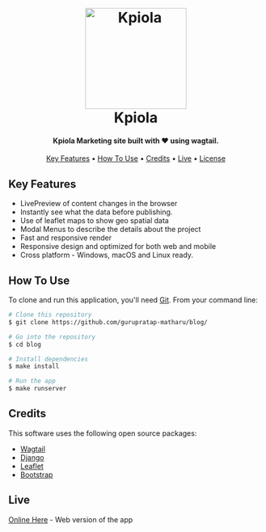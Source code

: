 <h1 align="center">
  <br>
  <a href="https://kpiola.com.ar/blog/"><img src="https://kpiola.com.ar/static/assets/img/logos/logo-color.svg" alt="Kpiola" width="200"></a>
  <br>
  Kpiola
  <br>
</h1>

<h4 align="center">Kpiola Marketing site built with ❤️ using wagtail.</h4>

<p align="center">
  <a href="#key-features">Key Features</a> •
  <a href="#how-to-use">How To Use</a> •
  <a href="#credits">Credits</a> •
  <a href="#live">Live</a> •
  <a href="#license">License</a>
</p>


## Key Features

* LivePreview of content changes in the browser
* Instantly see what the data before publishing.
* Use of leaflet maps to show geo spatial data
* Modal Menus to describe the details about the project
* Fast and responsive render
* Responsive design and optimized for both web and mobile
* Cross platform - Windows, macOS and Linux ready.

## How To Use

To clone and run this application, you'll need [Git](https://git-scm.com). From your command line:

```bash
# Clone this repository
$ git clone https://github.com/gurupratap-matharu/blog/

# Go into the repository
$ cd blog

# Install dependencies
$ make install

# Run the app
$ make runserver
```

## Credits

This software uses the following open source packages:

- [Wagtail](https://wagtail.org)
- [Django](https://www.djangoproject.com)
- [Leaflet](http://leafletjs.com)
- [Bootstrap](https://getbootstrap.com)


## Live

[Online Here](https://kpiola.com.ar/blog/) - Web version of the app
